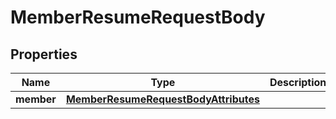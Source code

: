 
# MemberResumeRequestBody

## Properties
Name | Type | Description | Notes
------------ | ------------- | ------------- | -------------
**member** | [**MemberResumeRequestBodyAttributes**](MemberResumeRequestBodyAttributes.md) |  |  [optional]



